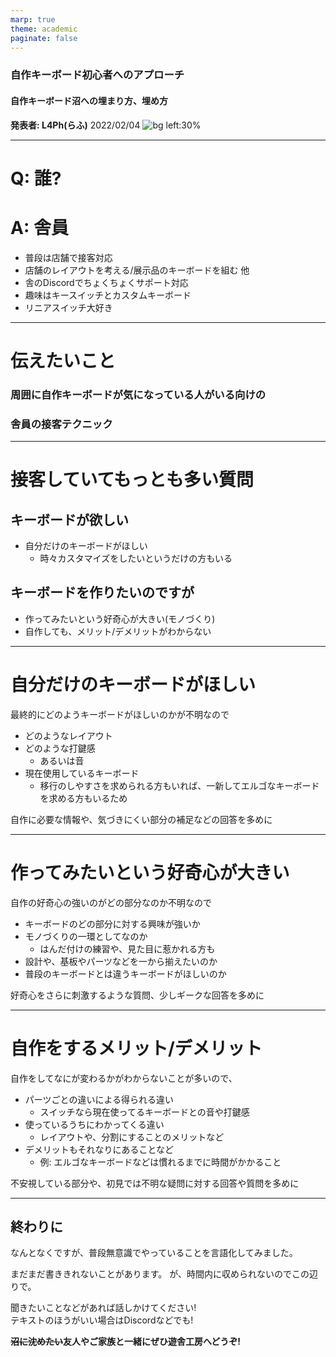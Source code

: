 ```yaml
---
marp: true
theme: academic
paginate: false
---
```

<!-- _class: lead -->
### 自作キーボード初心者へのアプローチ
#### 自作キーボード沼への埋まり方、埋め方
**発表者: L4Ph(らふ)**
2022/02/04
![bg left:30%](https://github.com/Katsuyuki-Karasawa.png)

---
<!-- _header: 自己紹介 -->
<!-- _class: lead -->

# Q: 誰?
# A: 舎員

 - 普段は店舗で接客対応
 - 店舗のレイアウトを考える/展示品のキーボードを組む 他
 - 舎のDiscordでちょくちょくサポート対応
 - 趣味はキースイッチとカスタムキーボード
 - リニアスイッチ大好き

 ---
<!--header: 本題-->
# 伝えたいこと

### 周囲に自作キーボードが気になっている人がいる向けの
### 舎員の接客テクニック


 ---

# 接客していてもっとも多い質問
## キーボードが欲しい
- 自分だけのキーボードがほしい
   - 時々カスタマイズをしたいというだけの方もいる


## キーボードを作りたいのですが
- 作ってみたいという好奇心が大きい(モノづくり)
- 自作しても、メリット/デメリットがわからない

---

# 自分だけのキーボードがほしい

最終的にどのようキーボードがほしいのかが不明なので
- どのようなレイアウト
- どのような打鍵感
   - あるいは音
- 現在使用しているキーボード
   - 移行のしやすさを求められる方もいれば、一新してエルゴなキーボードを求める方もいるため

自作に必要な情報や、気づきにくい部分の補足などの回答を多めに

---

# 作ってみたいという好奇心が大きい

自作の好奇心の強いのがどの部分なのか不明なので
- キーボードのどの部分に対する興味が強いか
- モノづくりの一環としてなのか
   - はんだ付けの練習や、見た目に惹かれる方も
- 設計や、基板やパーツなどを一から揃えたいのか
- 普段のキーボードとは違うキーボードがほしいのか

好奇心をさらに刺激するような質問、少しギークな回答を多めに

---

# 自作をするメリット/デメリット

自作をしてなにが変わるかがわからないことが多いので、
- パーツごとの違いによる得られる違い
   - スイッチなら現在使ってるキーボードとの音や打鍵感
- 使っているうちにわかってくる違い
   - レイアウトや、分割にすることのメリットなど
- デメリットもそれなりにあることなど
   - 例: エルゴなキーボードなどは慣れるまでに時間がかかること

不安視している部分や、初見では不明な疑問に対する回答や質問を多めに


---
<!--_header: 最後に -->
## 終わりに

なんとなくですが、普段無意識でやっていることを言語化してみました。

まだまだ書ききれないことがあります。
が、時間内に収められないのでこの辺りで。

聞きたいことなどがあれば話しかけてください!  
テキストのほうがいい場合はDiscordなどでも!

**~~沼に沈めたい~~友人やご家族と一緒にぜひ遊舎工房へどうぞ!**